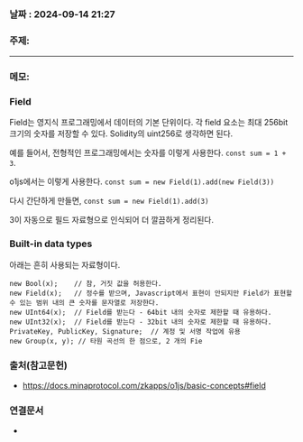 
### 날짜 : 2024-09-14 21:27

### 주제: 

---
### 메모: 

### Field
Field는 영지식 프로그래밍에서 데이터의 기본 단위이다. 
각 field 요소는 최대 256bit 크기의 숫자를 저장할 수 있다.
Solidity의 uint256로 생각하면 된다.

예를 들어서, 전형적인 프로그래밍에서는 숫자를 이렇게 사용한다.
`const sum = 1 + 3`.

o1js에서는 이렇게 사용한다.
```const sum = new Field(1).add(new Field(3))```

다시 간단하게 만들면,
```const sum = new Field(1).add(3)```

3이 자동으로 필드 자료형으로 인식되어 더 깔끔하게 정리된다.

### Built-in data types
아래는 흔히 사용되는 자료형이다.
```
new Bool(x);    // 참, 거짓 값을 허용한다.
new Field(x);   // 정수를 받으며, Javascript에서 표현이 안되지만 Field가 표현할 수 있는 범위 내의 큰 숫자를 문자열로 저장한다.
new UInt64(x);  // Field를 받는다 - 64bit 내의 숫자로 제한할 때 유용하다.
new UInt32(x);  // Field를 받는다 - 32bit 내의 숫자로 제한할 때 유용하다.
PrivateKey, PublicKey, Signature;  // 계정 및 서명 작업에 유용
new Group(x, y); // 타원 곡선의 한 점으로, 2 개의 Fie
```
### 출처(참고문헌)
- https://docs.minaprotocol.com/zkapps/o1js/basic-concepts#field

### 연결문서
-